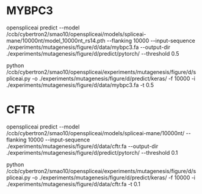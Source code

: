 # MYBPC3
openspliceai predict --model /ccb/cybertron2/smao10/openspliceai/models/spliceai-mane/10000nt/model_10000nt_rs14.pth --flanking 10000 --input-sequence ./experiments/mutagenesis/figure/d/data/mybpc3.fa --output-dir ./experiments/mutagenesis/figure/d/predict/pytorch/ --threshold 0.5

python /ccb/cybertron2/smao10/openspliceai/experiments/mutagenesis/figure/d/spliceai.py -o ./experiments/mutagenesis/figure/d/predict/keras/ -f 10000 -i ./experiments/mutagenesis/figure/d/data/mybpc3.fa -t 0.5

# CFTR
openspliceai predict --model /ccb/cybertron2/smao10/openspliceai/models/spliceai-mane/10000nt/ --flanking 10000 --input-sequence ./experiments/mutagenesis/figure/d/data/cftr.fa --output-dir ./experiments/mutagenesis/figure/d/predict/pytorch/ --threshold 0.1

python /ccb/cybertron2/smao10/openspliceai/experiments/mutagenesis/figure/d/spliceai.py -o ./experiments/mutagenesis/figure/d/predict/keras/ -f 10000 -i ./experiments/mutagenesis/figure/d/data/cftr.fa -t 0.1